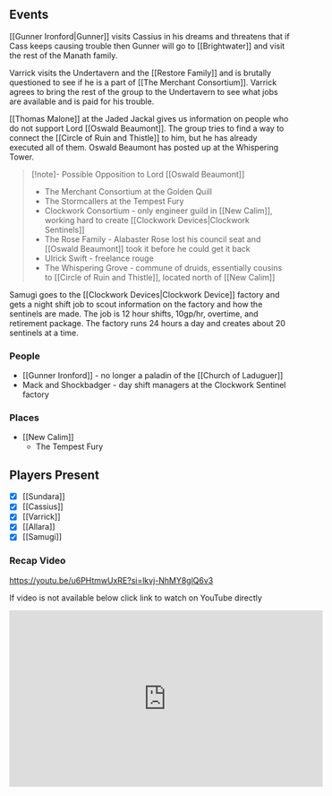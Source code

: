 ## Events
[[Gunner Ironford|Gunner]] visits Cassius in his dreams and threatens that if Cass keeps causing trouble then Gunner will go to [[Brightwater]] and visit the rest of the Manath family.

Varrick visits the Undertavern and the [[Restore Family]] and is brutally questioned to see if he is a part of [[The Merchant Consortium]]. Varrick agrees to bring the rest of the group to the Undertavern to see what jobs are available and is paid for his trouble.

[[Thomas Malone]] at the Jaded Jackal gives us information on people who do not support Lord [[Oswald Beaumont]]. The group tries to find a way to connect the [[Circle of Ruin and Thistle]] to him, but he has already executed all of them. Oswald Beaumont has posted up at the Whispering Tower.

> [!note]- Possible Opposition to Lord [[Oswald Beaumont]]   
> - The Merchant Consortium at the Golden Quill
> - The Stormcallers at the Tempest Fury
> - Clockwork Consortium - only engineer guild in [[New Calim]], working hard to create [[Clockwork Devices|Clockwork Sentinels]]
> - The Rose Family - Alabaster Rose lost his council seat and [[Oswald Beaumont]] took it before he could get it back
> - Ulrick Swift - freelance rouge
> - The Whispering Grove - commune of druids, essentially cousins to [[Circle of Ruin and Thistle]], located north of [[New Calim]] 

Samugi goes to the [[Clockwork Devices|Clockwork Device]] factory and gets a night shift job to scout information on the factory and how the sentinels are made. The job is 12 hour shifts, 10gp/hr, overtime, and retirement package. The factory runs 24 hours a day and creates about 20 sentinels at a time.

### People
- [[Gunner Ironford]] - no longer a paladin of the [[Church of Laduguer]] 
- Mack and Shockbadger - day shift managers at the Clockwork Sentinel factory

### Places 
- [[New Calim]] 
	- The Tempest Fury

## Players Present
- [x] [[Sundara]] 
- [x] [[Cassius]] 
- [x] [[Varrick]] 
- [x] [[Allara]] 
- [x] [[Samugi]] 

### Recap Video

https://youtu.be/u6PHtmwUxRE?si=lkvj-NhMY8glQ6v3

If video is not available below click link to watch on YouTube directly

<iframe width="560" height="315" src="https://www.youtube.com/embed/u6PHtmwUxRE?si=HV6XhLO6HR1hXmCX" title="YouTube video player" frameborder="0" allow="accelerometer; autoplay; clipboard-write; encrypted-media; gyroscope; picture-in-picture; web-share" referrerpolicy="strict-origin-when-cross-origin" allowfullscreen></iframe>

